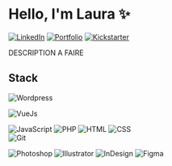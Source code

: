 # Hello, I'm Laura ✨

[![LinkedIn](https://img.shields.io/badge/linkedin-%230077B5.svg?style=for-the-badge&logo=linkedin&logoColor=white&color=0055A4)](https://www.linkedin.com/in/laura-gnc/)
[![Portfolio](https://img.shields.io/badge/portfolio-0077B5?style=for-the-badge&color=FFFFFF)](https://www.giannico.fr)
[![Kickstarter](https://img.shields.io/badge/kickstarter-0077B5?style=for-the-badge&color=EF4135)](https://fr.fiverr.com/alexishenry363)

DESCRIPTION A FAIRE

<!--
<img src="" />
-->

## Stack

![Wordpress](https://img.shields.io/badge/Wordpress-%23FF2D20.svg?style=for-the-badge&logo=laravel&color=20232a)

![VueJs](https://img.shields.io/badge/-VUEJS-turquoise?style=social&logo=appveyor)



![JavaScript](https://img.shields.io/badge/javascript-%23323330.svg?style=for-the-badge&logo=javascript&color=20232a)
![PHP](https://img.shields.io/badge/php-%23777BB4.svg?style=for-the-badge&logo=php&color=20232a)
![HTML](https://img.shields.io/badge/HTML-%2320232a.svg?style=for-the-badge&logo=react&color=20232a)
![CSS](https://img.shields.io/badge/CSS-%2320232a.svg?style=for-the-badge&logo=react&logoColor=%2361DAFB)\
![Git](https://img.shields.io/badge/Git-%232671E5.svg?style=for-the-badge&logo=githubactions&color=20232a)

![Photoshop](https://img.shields.io/badge/adonisjs%20-%23323330.svg?&style=for-the-badge&logo=adonisjs&color=20232a)
![Illustrator](https://img.shields.io/badge/docker-%230db7ed.svg?style=for-the-badge&logo=docker&color=20232a)
![InDesign](https://img.shields.io/badge/vite-%23646CFF.svg?style=for-the-badge&logo=vite&color=20232a)
![Figma](https://img.shields.io/badge/pnpm-%234a4a4a.svg?style=for-the-badge&logo=pnpm&color=20232a)

<!--
**LauraGnc/LauraGnc** is a  _special_ ✨ repository because its `README.md` (this file) appears on your GitHub profile.

Here are some ideas to get you started:

- 🔭 I’m currently working on ...
- 🌱 I’m currently learning ...
- 👯 I’m looking to collaborate on ...
- 🤔 I’m looking for help with ...
- 💬 Ask me about ...
- 📫 How to reach me: ...
- 😄 Pronouns: ...
- ⚡ Fun fact: ...
-->
